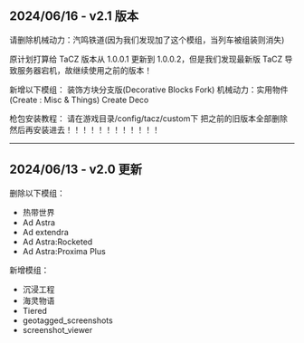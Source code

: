 ## 2024/06/16 - v2.1 版本

请删除机械动力：汽鸣铁道(因为我们发现加了这个模组，当列车被组装则消失)

原计划打算给 TaCZ 版本从 1.0.0.1 更新到 1.0.0.2，但是我们发现最新版 TaCZ 导致服务器宕机，故继续使用之前的版本！

新增以下模组：
装饰方块分支版(Decorative Blocks Fork)
机械动力：实用物件 (Create : Misc & Things)
Create Deco

枪包安装教程：
请在游戏目录/config/tacz/custom下
把之前的旧版本全部删除
然后再安装进去！！！！！！！！！！！！

---

## 2024/06/13 - v2.0 更新

删除以下模组：
 - 热带世界
 - Ad Astra
 - Ad extendra
 - Ad Astra:Rocketed
 - Ad Astra:Proxima Plus

新增模组：
 - 沉浸工程
 - 海灵物语
 - Tiered
 - geotagged_screenshots
 - screenshot_viewer